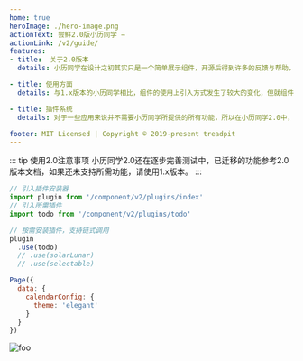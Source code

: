 ```yaml
---
home: true
heroImage: ./hero-image.png
actionText: 尝鲜2.0版小历同学 →
actionLink: /v2/guide/
features:
- title:  关于2.0版本
  details: 小历同学在设计之初其实只是一个简单展示组件，开源后得到许多的反馈与帮助，在不断完善功能的同时，也因最初的设计而愈发臃肿，开发复杂，故在综合考虑后对组件做了重构，

- title: 使用方面
  details: 与1.x版本的小历同学相比，组件的使用上引入方式发生了较大的变化，但就组件方法的调用上区别不大。对于新项目建议采用2.0。

- title: 插件系统
  details: 对于一些应用来说并不需要小历同学所提供的所有功能，所以在小历同学2.0中，支持按需引入，如设置代办todo、农历信息solarLunar、指定日期可选或禁用selectable等。

footer: MIT Licensed | Copyright © 2019-present treadpit
---
```


::: tip 使用2.0注意事项
小历同学2.0还在逐步完善测试中，已迁移的功能参考2.0版本文档，如果还未支持所需功能，请使用1.x版本。
:::

``` js {7-10}
// 引入插件安装器
import plugin from '/component/v2/plugins/index'
// 引入所需插件
import todo from '/component/v2/plugins/todo'

// 按需安装插件，支持链式调用
plugin
  .use(todo)
  // .use(solarLunar)
  // .use(selectable)

Page({
  data: {
    calendarConfig: {
      theme: 'elegant'
    }
  }
})

```

<img :src="$withBase('./calendar-example.png')" alt="foo">